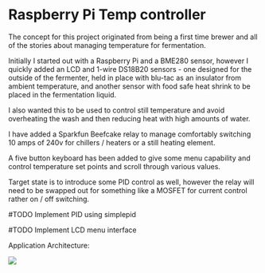 # Raspberry Pi Temp controller

The concept for this project originated from being a first time brewer and all of the stories about managing temperature for fermentation.

Initially I started out with a Raspberry Pi and a BME280 sensor, however I quickly added an LCD and 1-wire DS18B20 sensors - one designed for the outside of the fermenter, held in place with blu-tac as an insulator from ambient temperature, and another sensor with food safe heat shrink to be placed in the fermentation liquid.

I also wanted this to be used to control still temperature and avoid overheating the wash and then reducing heat with high amounts of water.

I have added a Sparkfun Beefcake relay to manage comfortably switching 10 amps of 240v for chillers / heaters or a still heating element.

A five button keyboard has been added to give some menu capability and control temperature set points and scroll through various values.

Target state is to introduce some PID control as well, however the relay will need to be swapped out for something like a MOSFET for current control rather on / off switching.

#TODO Implement PID using simplepid

#TODO Implement LCD menu interface

Application Architecture:

![](https://github.com/the-ranga/RaspberryPi_TempController/blob/master/menu-stub%20(main).gif)